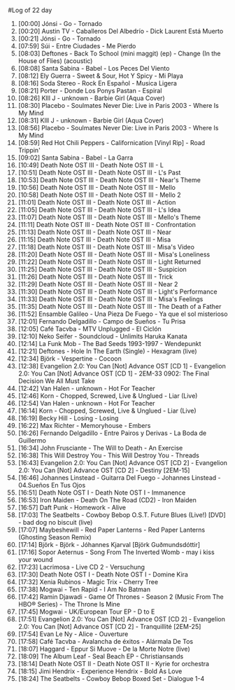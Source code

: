 #Log of 22 day

1. [00:00] Jónsi - Go - Tornado
1. [00:20] Austin TV - Caballeros Del Albedrío - Dick Laurent Está Muerto
1. [00:21] Jónsi - Go - Tornado
1. [07:59] Súi - Entre Ciudades - Me Pierdo
1. [08:03] Deftones - Back To School (mini maggit) (ep) - Change (In the House of Flies) (acoustic)
1. [08:08] Santa Sabina - Babel - Los Peces Del Viento
1. [08:12] Ely Guerra - Sweet & Sour, Hot Y Spicy - Mi Playa
1. [08:16] Soda Stereo - Rock En Español - Musica Ligera
1. [08:21] Porter - Donde Los Ponys Pastan - Espiral
1. [08:26] KIll J - unknown - Barbie Girl (Aqua Cover)
1. [08:30] Placebo - Soulmates Never Die: Live in Paris 2003 - Where Is My Mind
1. [08:31] KIll J - unknown - Barbie Girl (Aqua Cover)
1. [08:56] Placebo - Soulmates Never Die: Live in Paris 2003 - Where Is My Mind
1. [08:59] Red Hot Chili Peppers - Californication [Vinyl Rip] - Road Trippin'
1. [09:02] Santa Sabina - Babel - La Garra
1. [10:49] Death Note OST III - Death Note OST III - L
1. [10:51] Death Note OST III - Death Note OST III - L's Past
1. [10:53] Death Note OST III - Death Note OST III - Near's Theme
1. [10:56] Death Note OST III - Death Note OST III - Mello
1. [10:58] Death Note OST III - Death Note OST III - Mello 2
1. [11:01] Death Note OST III - Death Note OST III - Action
1. [11:05] Death Note OST III - Death Note OST III - L's Idea
1. [11:07] Death Note OST III - Death Note OST III - Mello's Theme
1. [11:11] Death Note OST III - Death Note OST III - Confrontation
1. [11:13] Death Note OST III - Death Note OST III - Near
1. [11:15] Death Note OST III - Death Note OST III - Misa
1. [11:18] Death Note OST III - Death Note OST III - Misa's Video
1. [11:20] Death Note OST III - Death Note OST III - Misa's Loneliness
1. [11:22] Death Note OST III - Death Note OST III - Light Returned
1. [11:25] Death Note OST III - Death Note OST III - Suspicion
1. [11:26] Death Note OST III - Death Note OST III - Trick
1. [11:29] Death Note OST III - Death Note OST III - Near 2
1. [11:30] Death Note OST III - Death Note OST III - Light's Performance
1. [11:33] Death Note OST III - Death Note OST III - Misa's Feelings
1. [11:35] Death Note OST III - Death Note OST III - The Death of a Father
1. [11:52] Ensamble Galileo - Una Pieza De Fuego - Ya que el sol misterioso
1. [12:01] Fernando Delgadillo - Campo de Sueños - Tu Prisa
1. [12:05] Café Tacvba - MTV Unplugged - El Ciclón
1. [12:10] Neko Seifer - Soundcloud - Unlimits Haruka Kanata
1. [12:14] La Funk Mob - The Bad Seeds 1993-1997 - Wendepunkt
1. [12:21] Deftones - Hole In The Earth (Single) - Hexagram (live)
1. [12:34] Björk - Vespertine - Cocoon
1. [12:38] Evangelion 2.0: You Can [Not] Advance OST [CD 1] - Evangelion 2.0: You Can [Not] Advance OST [CD 1] - 2EM-33 0902: The Final Decision We All Must Take
1. [12:42] Van Halen - unknown - Hot For Teacher
1. [12:46] Korn - Chopped, Screwed, Live & Unglued - Liar (Live)
1. [12:54] Van Halen - unknown - Hot For Teacher
1. [16:14] Korn - Chopped, Screwed, Live & Unglued - Liar (Live)
1. [16:19] Becky Hill - Losing - Losing
1. [16:22] Max Richter - Memoryhouse - Embers
1. [16:26] Fernando Delgadillo - Entre Pairos y Derivas - La Boda de Guillermo
1. [16:34] John Frusciante - The Will to Death - An Exercise
1. [16:38] This Will Destroy You - This Will Destroy You - Threads
1. [16:43] Evangelion 2.0: You Can [Not] Advance OST [CD 2] - Evangelion 2.0: You Can [Not] Advance OST [CD 2] - Destiny [2EM-15]
1. [16:46] Johannes Linstead - Guitarra Del Fuego - Johannes Linstead - 04.Sueños En Tus Ojos
1. [16:51] Death Note OST I - Death Note OST I - Immanence
1. [16:53] Iron Maiden - Death On The Road (CD2) - Iron Maiden
1. [16:57] Daft Punk - Homework - Alive
1. [17:03] The Seatbelts - Cowboy Bebop O.S.T. Future Blues (Live!) [DVD] - bad dog no biscuit (live)
1. [17:07] Maybeshewill - Red Paper Lanterns - Red Paper Lanterns (Ghosting Season Remix)
1. [17:14] Björk - Björk - Jóhannes Kjarval [Björk Guðmundsdóttir]
1. [17:16] Sopor Aeternus - Song From The Inverted Womb - may i kiss your wound
1. [17:23] Lacrimosa - Live CD 2 - Versuchung
1. [17:30] Death Note OST I - Death Note OST I - Domine Kira
1. [17:32] Xenia Rubinos - Magic Trix - Cherry Tree
1. [17:38] Mogwai - Ten Rapid - I Am No Batman
1. [17:42] Ramin Djawadi - Game Of Thrones - Season 2 (Music From The HBO® Series) - The Throne Is Mine
1. [17:45] Mogwai - UK/European Tour EP - D to E
1. [17:51] Evangelion 2.0: You Can [Not] Advance OST [CD 2] - Evangelion 2.0: You Can [Not] Advance OST [CD 2] - Tranquillité [2EM-25]
1. [17:54] Evan Le Ny - Alice - Ouverture
1. [17:58] Café Tacvba - Avalancha de éxitos - Alármala De Tos
1. [18:07] Haggard - Eppur Si Muove - De la Morte Notre (live)
1. [18:09] The Album Leaf - Seal Beach EP - Christiansands
1. [18:14] Death Note OST II - Death Note OST II - Kyrie for orchestra
1. [18:15] Jimi Hendrix - Experience Hendrix - Bold As Love
1. [18:24] The Seatbelts - Cowboy Bebop Boxed Set - Dialogue 1-4
